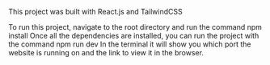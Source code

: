 This project was built with React.js and TailwindCSS

To run this project, navigate to the root directory and run the command
npm install
Once all the dependencies are installed, you can run the project with the command
npm run dev
In the terminal it will show you which port the website is running on and the link to view it in the browser.
